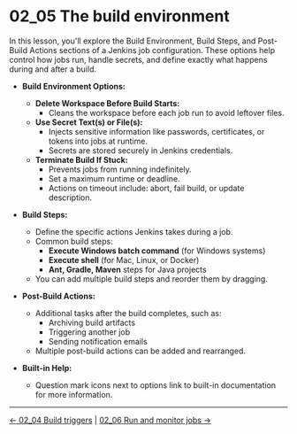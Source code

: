 # 02_05 The build environment

In this lesson, you'll explore the Build Environment, Build Steps, and Post-Build Actions sections of a Jenkins job configuration. These options help control how jobs run, handle secrets, and define exactly what happens during and after a build.

- **Build Environment Options:**
  - **Delete Workspace Before Build Starts:**
    - Cleans the workspace before each job run to avoid leftover files.
  - **Use Secret Text(s) or File(s):**
    - Injects sensitive information like passwords, certificates, or tokens into jobs at runtime.
    - Secrets are stored securely in Jenkins credentials.
  - **Terminate Build If Stuck:**
    - Prevents jobs from running indefinitely.
    - Set a maximum runtime or deadline.
    - Actions on timeout include: abort, fail build, or update description.

- **Build Steps:**
  - Define the specific actions Jenkins takes during a job.
  - Common build steps:
    - **Execute Windows batch command** (for Windows systems)
    - **Execute shell** (for Mac, Linux, or Docker)
    - **Ant, Gradle, Maven** steps for Java projects
  - You can add multiple build steps and reorder them by dragging.

- **Post-Build Actions:**
  - Additional tasks after the build completes, such as:
    - Archiving build artifacts
    - Triggering another job
    - Sending notification emails
  - Multiple post-build actions can be added and rearranged.

- **Built-in Help:**
  - Question mark icons next to options link to built-in documentation for more information.

<!-- FooterStart -->
---
[← 02_04 Build triggers](../02_04_build_triggers/README.md) | [02_06 Run and monitor jobs →](../02_06_run_monitor_jobs/README.md)
<!-- FooterEnd -->
